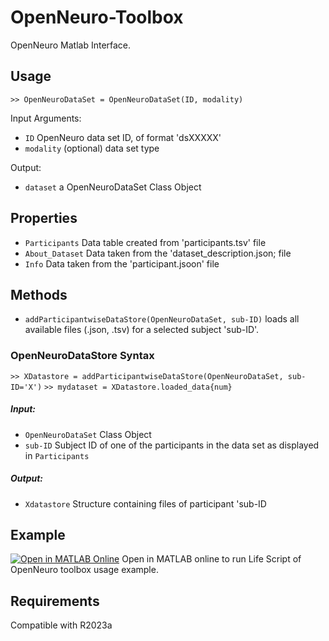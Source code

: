 # OpenNeuro-Toolbox

OpenNeuro Matlab Interface.

## Usage

`>> OpenNeuroDataSet = OpenNeuroDataSet(ID, modality)`

Input Arguments:

- `ID` OpenNeuro data set ID, of format 'dsXXXXX'
- `modality` (optional) data set type

Output:
- `dataset` a OpenNeuroDataSet Class Object

## Properties
- `Participants` Data table created from 'participants.tsv' file
- `About_Dataset` Data taken from the 'dataset_description.json; file
- `Info` Data taken from the 'participant.jsoon' file


## Methods
- `addParticipantwiseDataStore(OpenNeuroDataSet, sub-ID)` loads all available files (.json, .tsv) for a selected subject 'sub-ID'.

### OpenNeuroDataStore Syntax

`>> XDatastore = addParticipantwiseDataStore(OpenNeuroDataSet, sub-ID='X')`
`>> mydataset = XDatastore.loaded_data{num}`

##### Input:
- `OpenNeuroDataSet` Class Object
- `sub-ID` Subject ID of one of the participants in the data set as displayed in `Participants`

##### Output:

- `Xdatastore` Structure containing files of participant 'sub-ID

  
 ## Example

[![Open in MATLAB Online](https://www.mathworks.com/images/responsive/global/open-in-matlab-online.svg)](https://matlab.mathworks.com/open/github/v1?repo=likeajumprope/OpenNEURO-toolbox&file=OpenNeuroDemo.mlx) Open in MATLAB online to run Life Script of OpenNeuro toolbox usage example.

## Requirements
Compatible with R2023a
